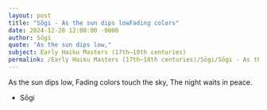 ```yaml
---
layout: post
title: "Sōgi - As the sun dips lowFading colors"
date: 2024-12-28 12:00:00 -0000
author: Sōgi
quote: "As the sun dips low,"
subject: Early Haiku Masters (17th–18th centuries)
permalink: /Early Haiku Masters (17th–18th centuries)/Sōgi/Sōgi - As the sun dips lowFading colors
---
```


As the sun dips low,
Fading colors touch the sky,
The night waits in peace.

- Sōgi

